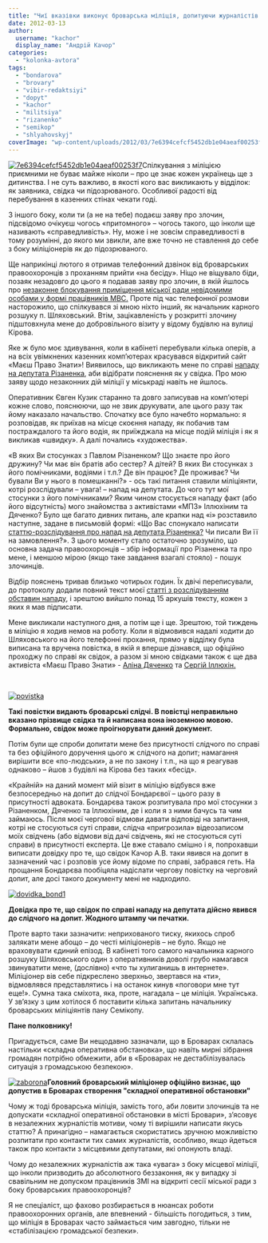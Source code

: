 ```yaml
---
title: "Чиї вказівки виконує броварська міліція, допитуючи журналістів «Маєш Право Знати»?"
date: 2012-03-13
author: 
  username: "kachor"
  display_name: "Андрій Качор"
categories: 
  - "kolonka-avtora"
tags: 
  - "bondarova"
  - "brovary"
  - "vibir-redaktsiyi"
  - "dopyt"
  - "kachor"
  - "militsiya"
  - "rizanenko"
  - "semikop"
  - "shlyahovskyj"
coverImage: "wp-content/uploads/2012/03/7e6394cefcf5452db1e04aeaf00253f7.jpg"
---
```


[![](https://mpz.brovary.org/wp-content/uploads/2012/03/7e6394cefcf5452db1e04aeaf00253f71.jpg "7e6394cefcf5452db1e04aeaf00253f7")](https://mpz.brovary.org/wp-content/uploads/2012/03/7e6394cefcf5452db1e04aeaf00253f71.jpg)Спілкування з міліцією приємними не буває майже ніколи – про це знає кожен українець ще з дитинства. І не суть важливо, в якості кого вас викликають у відділок: як заявника, свідка чи підозрюваного. Особливої радості від перебування в казенних стінах чекати годі.

З іншого боку, коли ти (а не на тебе) подаєш заяву про злочин, підсвідомо очікуєш чогось «притомного» – чогось такого, що інколи ще називають «справедливість». Ну, може і не зовсім справедливості в тому розумінні, до якого ми звикли, але вже точно не ставлення до себе з боку міліціонерів як до підозрюваного.

Ще наприкінці лютого я отримав телефонний дзвінок від броварських правоохоронців з проханням прийти «на бесіду». Ніщо не віщувало біди, позаяк незадовго до цього я подавав заяву про злочин, в якій йшлось про [незаконне блокування приміщення міської ради невідомими особами у формі працівників МВС.](https://mpz.brovary.org/%D0%BD%D0%B5%D0%B2%D1%96%D0%B4%D0%BE%D0%BC%D1%96-%D1%83-%D1%84%D0%BE%D1%80%D0%BC%D1%96-%D0%BC%D1%96%D0%BB%D1%96%D1%86%D1%96%D1%97-%D0%B1%D0%BB%D0%BE%D0%BA%D1%83%D1%8E%D1%82%D1%8C-%D0%B1%D1%80%D0%BE/) Проте під час телефонної розмови насторожило, що спілкувався зі мною ніхто інший, як начальник карного розшуку п. Шляховський. Втім, зацікавленість у розкритті злочину підштовхнула мене до добровільного візиту у відому будівлю на вулиці Кірова.

Яке ж було моє здивування, коли в кабінеті перебували кілька оперів, а на всіх увімкнених казенних комп’ютерах красувався відкритий сайт «Маєш Право Знати»! Виявилось, що викликають мене по справі [нападу на депутата Різаненка](https://mpz.brovary.org/%D0%BF%D0%BE%D0%B1%D0%B8%D1%82%D0%BE-%D0%BE%D0%BF%D0%BE%D0%B7%D0%B8%D1%86%D1%96%D0%B9%D0%BD%D0%BE%D0%B3%D0%BE-%D0%B4%D0%B5%D0%BF%D1%83%D1%82%D0%B0%D1%82%D0%B0-%D0%B1%D1%80%D0%BE%D0%B2%D0%B0%D1%80/), аби відібрати пояснення як у свідка. Про мою заяву щодо незаконних дій міліції у міськраді навіть не йшлось.

Оперативник Євген Кузик старанно та довго записував на комп’ютері кожне слово, пояснюючи, що не звик друкувати, але цього разу так йому наказало начальство. Спочатку все було начебто нормально: я розповідав, як приїхав на місце скоєння нападу, як побачив там постраждалого та його водія, як приїжджала на місце подій міліція і як я викликав «швидку». А далі почались «художества».

«В яких Ви стосунках з Павлом Різаненком? Що знаєте про його дружину? Чи має він братів або сестер? А дітей? В яких Ви стосунках з його помічниками, водіями і т.п.? Де він працює? Де проживає? Чи бували Ви у нього в помешканні?» - ось такі питання ставили міліціянти, котрі розслідували – увага! – напад на депутата. До чого тут мої стосунки з його помічниками? Яким чином стосується нападу факт (або його відсутність) мого знайомства з активістами «МПЗ» Іллюхіним та Дяченко? Було ще багато дивних питань, але крапки над «і» розставило наступне, задане в письмовій формі: «Що Вас спонукало написати [статтю-розслідування про напад на депутата Різаненка?](https://mpz.brovary.org/%D1%85%D1%82%D0%BE-%D0%BC%D1%96%D0%B3-%D0%B7%D0%B0%D0%BC%D0%BE%D0%B2%D0%B8%D1%82%D0%B8-%D0%BD%D0%B0%D0%BF%D0%B0%D0%B4-%D0%BD%D0%B0-%D1%80%D1%96%D0%B7%D0%B0%D0%BD%D0%B5%D0%BD%D0%BA%D0%B0/) Чи писали Ви її на замовлення?». З цього моменту стало остаточно зрозуміло, що основна задача правоохоронців – збір інформації про Різаненка та про мене, і меншою мірою (якщо таке завдання взагалі стояло) - пошук злочинців.

Відбір пояснень тривав близько чотирьох годин. Їх двічі переписували, до протоколу додали повний текст моєї [статті з розслідуванням обставин нападу](https://mpz.brovary.org/%D1%85%D1%82%D0%BE-%D0%BC%D1%96%D0%B3-%D0%B7%D0%B0%D0%BC%D0%BE%D0%B2%D0%B8%D1%82%D0%B8-%D0%BD%D0%B0%D0%BF%D0%B0%D0%B4-%D0%BD%D0%B0-%D1%80%D1%96%D0%B7%D0%B0%D0%BD%D0%B5%D0%BD%D0%BA%D0%B0/), і зрештою вийшло понад 15 аркушів тексту, кожен з яких я мав підписати.

Мене викликали наступного дня, а потім ще і ще. Зрештою, той тиждень в міліцію я ходив немов на роботу. Коли я відмовився надалі ходити до Шляховського на його телефонні прохання, прямо у відділку була виписана та вручена повістка, в якій я вперше дізнався, що офіційно проходжу по справі як свідок, а разом зі мною свідками також є ще два активіста «Маєш Право Знати» - [Аліна Дяченко](https://mpz.brovary.org/author/aleechka/) та [Сергій Іллюхін.](https://mpz.brovary.org/author/sergilliukhin/)

 

[![](https://mpz.brovary.org/wp-content/uploads/2012/03/povistka1.jpg "povistka")](https://mpz.brovary.org/wp-content/uploads/2012/03/povistka1.jpg)

**Такі повістки видають броварські слідчі. В повістці неправильно вказано прізвище свідка та й написана вона іноземною мовою. Формально, свідок може проігнорувати даний документ.**

Потім були ще спроби допитати мене без присутності слідчого по справі та без офіційного доручення цього ж слідчого на допит; намагання вирішити все «по-людськи», а не по закону і т.п., на що я реагував однаково – йшов з будівлі на Кірова без таких «бесід».

«Крайній» на даний момент мій візит в міліцію відбувся вже безпосередньо на допит до слідчої Бондарєвої – цього разу в присутності адвоката. Бондарєва також розпитувала про мої стосунки з Різаненком, Дяченко та Іллюхіним, де і коли я з ними бачусь та чим займаюсь. Після моєї чергової відмови давати відповіді на запитання, котрі не стосуються суті справи, слідча «пригрозила» відеозаписом моїх свідчень (або відмови від дачі свідчень, які не стосуються суті справи) в присутності експерта. Це вже ставало смішно і я, попрохавши виписати довідку про те, що свідок Качор А.В. таки явився на допит в зазначений час і розповів усе йому відоме по справі, забрався геть. На прощання Бондарєва пообіцяла надіслати чергову повістку на черговий допит, але досі такого документу мені не надходило.

[![](https://mpz.brovary.org/wp-content/uploads/2012/03/dovidka_bond1.jpg "dovidka_bond1")](https://mpz.brovary.org/wp-content/uploads/2012/03/dovidka_bond1.jpg)

**Довідка про те, що свідок по справі нападу на депутата дійсно явився до слідчого на допит. Жодного штампу чи печатки.**

Проте варто таки зазначити: неприхованого тиску, якихось спроб залякати мене абощо – до честі міліціонерів – не було. Якщо не враховувати єдиний епізод. В кабінеті того самого начальника карного розшуку Шляховського один з оперативників доволі грубо намагався звинуватити мене, (дослівно) «что ты хулиганишь в интернете». Міліціонер вів себе підкреслено зверхньо, звертався на «ти», відмовлявся представлятись і на останок кинув «поговори мне тут еще!». Сумна така сміхота, яка, проте, нагадала – це міліція. Українська. У зв’язку з цим хотілося б поставити кілька запитань начальнику броварських міліціянтів пану Семікопу.

**Пане полковнику!**

Пригадується, саме Ви нещодавно зазначали, що в Броварах склалась настільки «складна оперативна обстановка», що навіть мирні зібрання громадян потрібно обмежити, аби в «Броварах не дестабілізувалась ситуація з громадською безпекою».

[![](https://mpz.brovary.org/wp-content/uploads/2012/03/zaborona.jpg "zaborona")](https://mpz.brovary.org/wp-content/uploads/2012/03/zaborona.jpg)**Головний броварський міліціонер офіційно визнає, що допустив в Броварах створення "складної оперативної обстановки"**

Чому ж тоді броварська міліція, замість того, аби ловити злочинців та не допускати «складної оперативної обстановки в місті Бровари», з’ясовує в незалежних журналістів мотиви, чому ті вирішили написати якусь статтю? А принагідно – намагається скористатись зручною можливістю розпитати про контакти тих самих журналістів, особливо, якщо йдеться також про контакти з місцевими депутатами, які опонують владі.

Чому до незалежних журналістів аж така «увага» з боку місцевої міліції, що інколи призводить до абсолютного беззаконня, як у випадку зі свавільним не допуском працівників ЗМІ на відкриті сесії міської ради з боку броварських правоохоронців?

Я не спеціаліст, що фахово розбирається в нюансах роботи правоохоронних органів, але впевнений - більшість погодиться, з тим, що міліція в Броварах часто займається чим завгодно, тільки не «стабілізацією громадської безпеки».
